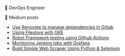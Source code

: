 💼 DevOps Engineer

📄 Medium posts
<!-- BLOG-POST-LIST:START -->
- [Use Renovate to manage dependencies in Gitlab](https://faun.pub/use-renovate-to-manage-dependencies-in-gitlab-37fab2b7e847?source=rss-e9d98f989762------2)
- [Using Filestore with GKE](https://medium.com/@joonasvenlinen/using-filestore-with-gke-c9bea824eccc?source=rss-e9d98f989762------2)
- [Robot Framework testing using Github Actions](https://faun.pub/robot-framework-testing-using-github-actions-e0aa8df16fd8?source=rss-e9d98f989762------2)
- [Monitoring Jenkins jobs with Grafana](https://medium.com/@joonasvenlinen/monitoring-jenkins-jobs-with-grafana-f1ff11af1e6c?source=rss-e9d98f989762------2)
- [Build Simple Web Scraper Using Python &amp; Selenium](https://medium.com/@joonasvenlinen/build-simple-web-scraper-using-python-selenium-f0376b6cc8fa?source=rss-e9d98f989762------2)
<!-- BLOG-POST-LIST:END -->
